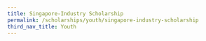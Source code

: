 ```yaml
---
title: Singapore-Industry Scholarship
permalink: /scholarships/youth/singapore-industry-scholarship
third_nav_title: Youth
---
```

